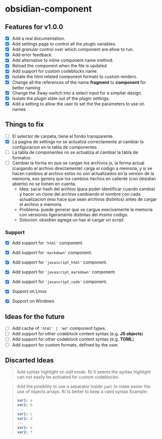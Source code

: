 # obsidian-component

## Features for v1.0.0

- [x] Add a real documentation.
- [x] Add settings page to control all the plugin variables.
- [x] Add granular control over which component are allow to run.
- [x] Add error feedback.
- [x] Add alternative to inline component name method.
- [x] Reload the component when the file is updated
- [x] Add support for custom codeblocks name.
- [x] Isolate the html related component formats to custom renders.
- [x] Change all the references of the name **fragment** to **component** for better naming
- [x] Change the 3way-switch into a select input for a simplier design.
- [x] Isolate the plugin state out of the plugin settings.
- [x] Add a setting to allow the user to set the the parameters to use on names

## Things to fix

- [ ] El selector de carpeta, tiene el fondo transparente.
- [x] La pagina de settings no se actualiza correctamente al cambiar la configuracion en la tabla de componentes.
- [ ] La tabla de componentes no se actualiza al cambiar la tabla de formatos.
- [ ] Cambiar la forma en que se cargan los archivos js, la forma actual (cargando el archivo directamente) carga el codigo a memoria, y si se hacen cambios al archivo estos no son actualizados en la version de la memoria, eso genera que los cambios hechos en caliente (con obsidian abierto) no se tomen en cuenta.
  - Idea: sacar hash del archivo (para poder identificar cuando cambia) y hacer un clone del archivo cambiando el nombre con cada actualizacion (eso hace que sean archivos distintos) antes de cargar el archivo a memoria.
  - Problema: puede generar que se cargue execivamente la memoria con versiones ligeramente distintas del mismo codigo.
  - Solucion: obsidian agrega un has al cargar un script.

### Support

- [x] Add support for `'html'` component.
- [x] Add support for `'markdown'` component.
- [x] Add support for `'javascript_html'` component.
- [x] Add support for `'javascript_markdown'` component.
- [x] Add support for `'javascript_code'` component.

- [x] Support on Linux
- [x] Support on Windows

## Ideas for the future

- [ ] Add cache of `'html' | 'md'` component types.
- [ ] Add support for other codeblock content syntax (e.g. **JS objects**)
- [ ] Add support for other codeblock content syntax (e.g. **TOML**)
- [ ] Add support for custom formats, defined by the user.

## Discarted Ideas

> Add syntax highlight on _edit mode_.
> R/ It seems the syntax highlight can not easily be activated for custom codeblocks.

> Add the posibility to use a separator inside `yaml`
> to make easier the use of objects arrays.
> R/ Is better to keep a valid syntax
> Example:
>
> ```yaml
> var1: a
> var2: b
> ---
> var1: c
> var2: d
> ---
> var1: e
> var2: f
> ```
